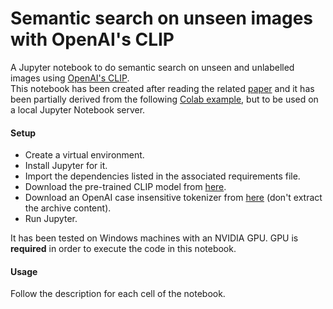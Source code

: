 # Semantic search on unseen images with OpenAI's CLIP
A Jupyter notebook to do semantic search on unseen and unlabelled images using [OpenAI's CLIP](https://openai.com/blog/clip/).  
This notebook has been created after reading the related [paper](https://cdn.openai.com/papers/Learning_Transferable_Visual_Models_From_Natural_Language_Supervision.pdf) and it has been partially derived from the following [Colab example](https://github.com/openai/CLIP/blob/main/notebooks/Interacting_with_CLIP.ipynb), but to be used on a local Jupyter Notebook server.  
  
#### Setup
- Create a virtual environment.
- Install Jupyter for it.
- Import the dependencies listed in the associated requirements file.
- Download the pre-trained CLIP model from [here](https://openaipublic.azureedge.net/clip/models/40d365715913c9da98579312b702a82c18be219cc2a73407c4526f58eba950af/ViT-B-32.pt).
- Download an OpenAI case insensitive tokenizer from [here](https://openaipublic.azureedge.net/clip/bpe_simple_vocab_16e6.txt.gz) (don't extract the archive content).
- Run Jupyter.
  
It has been tested on Windows machines with an NVIDIA GPU. GPU is **required** in order to execute the code in this notebook.  
  
#### Usage
Follow the description for each cell of the notebook.
  
